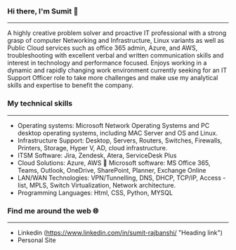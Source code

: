 ### Hi there, I'm Sumit 👋
-------------
A highly creative problem solver and proactive IT professional with a strong grasp of computer Networking and Infrastructure, Linux variants as well as Public Cloud services such as office 365 admin, Azure, and AWS, troubleshooting with excellent verbal and written communication skills and interest in technology and performance focused. Enjoys working in a dynamic and rapidly changing work environment currently seeking for an IT Support Officer role to take more challenges and make use my analytical skills and expertise to benefit the company.

### My technical skills
-------------

- Operating systems: Microsoft Network Operating Systems and PC desktop operating systems, including MAC Server and OS and Linux.
- Infrastructure Support: Desktop, Servers, Routers, Switches, Firewalls, Printers, Storage, Hyper V, AD, cloud infrastructure. 
- ITSM Software: Jira, Zendesk, Atera, ServiceDesk Plus 
- Cloud Solutions: Azure, AWS  Microsoft software: MS Office 365, Teams, Outlook, OneDrive, SharePoint, Planner, Exchange Online 
- LAN/WAN Technologies: VPN/Tunnelling, DNS, DHCP, TCP/IP, Access - list, MPLS, Switch Virtualization, Network architecture. 
- Programming Languages: Html, CSS, Python, MYSQL

### Find me around the web 🌐
-------------
- Linkedin (https://www.linkedin.com/in/sumit-rajbanshi/ "Heading link")
- Personal Site
